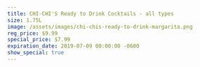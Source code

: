 ```yaml
---
title: CHI-CHI'S Ready to Drink Cocktails - all types
size: 1.75L
image: /assets/images/chi-chis-ready-to-drink-margarita.png
reg_price: $9.99
special_price: $7.99
expiration_date: 2019-07-09 00:00:00 -0600
show_special: true
---
```


